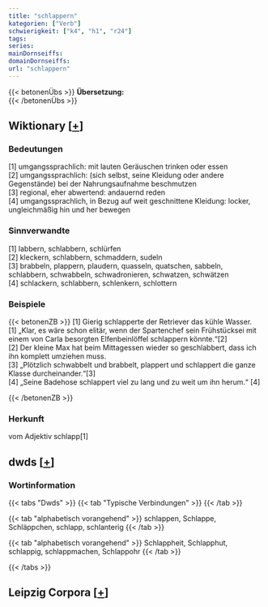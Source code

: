 ```yaml
---
title: "schlappern"
kategorien: ["Verb"]
schwierigkeit: ["k4", "h1", "r24"]
tags:
series:
mainDornseiffs:
domainDornseiffs:
url: "schlappern"
---
```


{{< betonenÜbs >}}
**Übersetzung:**  
{{< /betonenÜbs >}}

## Wiktionary [[+](https://de.wiktionary.org/wiki/schlappern)]

### Bedeutungen
[1] umgangssprachlich: mit lauten Geräuschen trinken oder essen  
[2] umgangssprachlich: (sich selbst, seine Kleidung oder andere Gegenstände) bei der Nahrungsaufnahme beschmutzen  
[3] regional, eher abwertend: andauernd reden  
[4] umgangssprachlich, in Bezug auf weit geschnittene Kleidung: locker, ungleichmäßig hin und her bewegen  

### Sinnverwandte
[1] labbern, schlabbern, schlürfen  
[2] kleckern, schlabbern, schmaddern, sudeln  
[3] brabbeln, plappern, plaudern, quasseln, quatschen, sabbeln, schlabbern, schwabbeln, schwadronieren, schwatzen, schwätzen  
[4] schlackern, schlabbern, schlenkern, schlottern  

### Beispiele
{{< betonenZB >}}
[1] Gierig schlapperte der Retriever das kühle Wasser.  
[1] „Klar, es wäre schon elitär, wenn der Spartenchef sein Frühstücksei mit einem von Carla besorgten Elfenbeinlöffel schlappern könnte.“[2]  
[2] Der kleine Max hat beim Mittagessen wieder so geschlabbert, dass ich ihn komplett umziehen muss.  
[3] „Plötzlich schwabbelt und brabbelt, plappert und schlappert die ganze Klasse durcheinander.“[3]  
[4] „Seine Badehose schlappert viel zu lang und zu weit um ihn herum.“ [4]  

{{< /betonenZB >}}
### Herkunft
vom Adjektiv schlapp[1]  



## dwds [[+](https://www.dwds.de/wb/schlappern)]

### Wortinformation
{{< tabs "Dwds" >}}
{{< tab "Typische Verbindungen" >}}
{{< /tab >}}

{{< tab "alphabetisch vorangehend" >}}
schlappen, Schlappe, Schläppchen, schlapp, schlanterig
{{< /tab >}}

{{< tab "alphabetisch vorangehend" >}}
Schlappheit, Schlapphut, schlappig, schlappmachen, Schlappohr
{{< /tab >}}

{{< /tabs >}}

## Leipzig Corpora [[+](https://corpora.uni-leipzig.de/en/res?word=schlappern&corpusId=deu_newscrawl-public_2018)]

